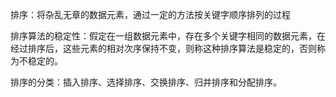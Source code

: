 排序：将杂乱无章的数据元素，通过一定的方法按关键字顺序排列的过程

排序算法的稳定性：假定在一组数据元素中，存在多个关键字相同的数据元素，在经过排序后，这些元素的相对次序保持不变，则称这种排序算法是稳定的，否则称为不稳定的。

排序的分类：插入排序、选择排序、交换排序、归并排序和分配排序。

